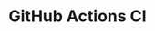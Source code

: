 # GitHub Actions CI


































































































































































































































































































































































































































































































































































































































































































































































































































































































































































































































































































































































































































































































































